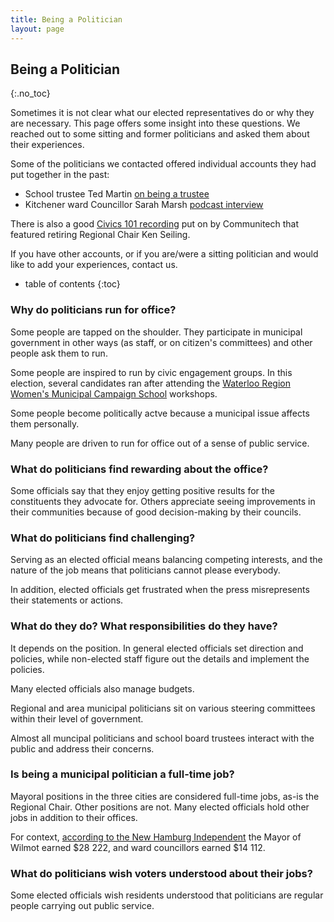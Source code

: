 ```yaml
---
title: Being a Politician
layout: page
---
```


Being a Politician
----------------------
{:.no_toc}

Sometimes it is not clear what our elected representatives do or why
they are necessary. This page offers some insight into these
questions. We reached out to some sitting and former politicians and
asked them about their experiences.

Some of the politicians we contacted offered individual accounts they
had put together in the past:

- School trustee Ted Martin [on being a
  trustee](./ted-martin-on-being-a-trustee)
- Kitchener ward Councillor Sarah Marsh [podcast
  interview](https://soundcloud.com/theglobalshuffle/city-councillor-sarah-marsh-learnings-in-the-nonpartisan-level-of-govt)

There is also a good [Civics 101
recording](https://soundcloud.com/user-216833142/communitech-summer-school-civics-101) put on by 
Communitech that featured retiring Regional Chair Ken Seiling. 

If you have other accounts, or if you are/were a sitting politician
and would like to add your experiences, contact us.

* table of contents
{:toc}

### Why do politicians run for office?

Some people are tapped on the shoulder. They participate in municipal
government in other ways (as staff, or on citizen's committees) and
other people ask them to run.

Some people are inspired to run by civic engagement groups. In this
election, several candidates ran after attending the [Waterloo Region
Women's Municipal Campaign School](https://learnhowtorun.com)
workshops.

Some people become politically actve because a municipal issue affects
them personally.

Many people are driven to run for office out of a sense of public
service.

### What do politicians find rewarding about the office?

Some officials say that they enjoy getting positive results for the
constituents they advocate for. Others appreciate seeing improvements
in their communities because of good decision-making by their
councils. 


### What do politicians find challenging?

Serving as an elected official means balancing competing interests,
and the nature of the job means that politicians cannot please
everybody. 

In addition, elected officials get frustrated when the press
misrepresents their statements or actions. 

### What do they do? What responsibilities do they have?

It depends on the position. In general elected officials set direction
and policies, while non-elected staff figure out the details and
implement the policies. 

Many elected officials also manage budgets. 

Regional and area municipal politicians sit on various steering
committees within their level of government.

Almost all muncipal politicians and school board trustees interact
with the public and address their concerns. 

### Is being a municipal politician a full-time job?

Mayoral positions in the three cities are considered full-time jobs,
as-is the Regional Chair. Other positions are not. Many elected
officials hold other jobs in addition to their offices. 

For context, [according to the New Hamburg
Independent](https://www.newhamburgindependent.ca/news-story/7767503-wilmot-increases-council-salaries-to-keep-them-the-same) 
the Mayor of Wilmot earned $28 222, and ward councillors earned $14
112. 


### What do politicians wish voters understood about their jobs?

Some elected officials wish residents understood that politicians are
regular people carrying out public service. 
